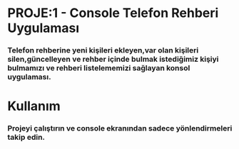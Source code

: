 # **PROJE:1 - Console Telefon Rehberi Uygulaması**

### Telefon rehberine yeni kişileri ekleyen,var olan kişileri silen,güncelleyen ve rehber içinde bulmak istediğimiz kişiyi bulmamızı ve rehberi listelememizi sağlayan konsol uygulaması.

# **Kullanım**

### Projeyi çalıştırın ve console ekranından sadece yönlendirmeleri takip edin.